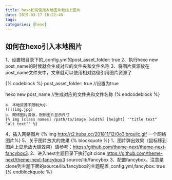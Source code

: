 ```yaml
---
title: hexo如何使用本地图片和线上图片
date: 2019-03-17 16:22:46
tags: 
categories: [hexo]
---
```


## 如何在hexo引入本地图片

1、设置根目录下的_config.yml的post_asset_folder: true
2、执行hexo new post_name的时候就会生成对应的文件夹和文件名称
3、将图片资源放在post_name文件夹中，文章就可以使用相对路径引用图片资源了
<!-- more -->

{% codeblock %}
post_asset_folder: true //设置为true

hexo new post_name //生成对应的文件夹和文件名称
{% endcodeblock %}
```
a. 本地资源不限制大小
![](img.jpg)
b. 网络图片资源，限制图片显示尺寸
{% img [class names] /path/to/image [width] [height] '"title text" "alt text"' %}
```
4、插入网络图片
{% img http://t2.ituba.cc/201811/12/0o3lbrquilc.gif 一个网络图片%}
5、关于图片放大的效果
{% blockquote %}
1、图片弹出效果（鼠标移到图片上显示放大镜效果）请参考：https://github.com/theme-next/theme-next-fancybox3.
2、进入next主题目录下执行git clone https://github.com/theme-next/theme-next-fancybox3 source/lib/fancybox
3、配置fancybox，注意是clone到主题下面的source/lib/fancybox的主题配置_config.yml,fancybox: true
{% endblockquote %}





